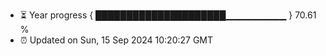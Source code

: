 - ⏳ Year progress { █████████████████████▁▁▁▁▁▁▁▁▁ } 70.61 %
- ⏰ Updated on Sun, 15 Sep 2024 10:20:27 GMT


